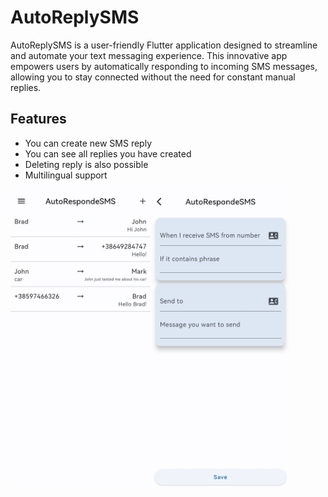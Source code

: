 
# AutoReplySMS

AutoReplySMS is a user-friendly Flutter application designed to streamline and automate your text messaging experience. This innovative app empowers users by automatically responding to incoming SMS messages, allowing you to stay connected without the need for constant manual replies. 


## Features
 - You can create new SMS reply
 - You can see all replies you have created
 - Deleting reply is also possible
 - Multilingual support

<a href="url"><img src="readme_img\1.jpeg" align="left" height="480" width="" ></a>
<a href="url"><img src="readme_img\2.jpg" align="left" height="480" width="" ></a>
